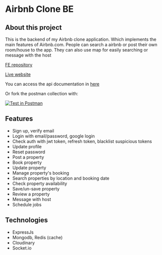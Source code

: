 # Airbnb Clone BE

## About this project

This is the backend of my Airbnb clone application. Which implements the main features of Airbnb.com. People can search a airbnb or post their own room/house to the app. They can also use map for easily searching or message with the host

[FE repository](https://github.com/minhtri06/airbnb-fe)

[Live website](https://minhtri06-airbnb.vercel.app/)

You can access the api documentation in [here](https://documenter.getpostman.com/view/24479002/2s93m34Psu)

Or fork the postman collection with:

[![Test in Postman](https://run.pstmn.io/button.svg)](https://app.getpostman.com/run-collection/24479002-a0d0018d-0ca4-4676-ba1f-b972bb391043?action=collection%2Ffork&collection-url=entityId%3D24479002-a0d0018d-0ca4-4676-ba1f-b972bb391043%26entityType%3Dcollection%26workspaceId%3D0b819cc4-d8fd-4e66-87e0-42eb692c58f2#?env%5BNew%20Environment%5D=W10=)

## Features

-   Sign up, verify email
-   Login with email/password, google login
-   Check auth with jwt token, refresh token, blacklist suspicious tokens
-   Update profile
-   Reset password
-   Post a property
-   Book property
-   Update property
-   Manage property's booking
-   Search properties by location and booking date
-   Check property availability
-   Save/un-save property
-   Review a property
-   Message with host
-   Schedule jobs

## Technologies

-   ExpressJs
-   Mongodb, Redis (cache)
-   Cloudinary
-   Socket.io
